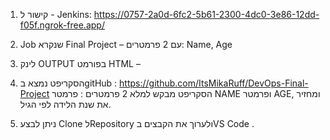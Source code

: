 
1.	קישור ל - Jenkins:
https://0757-2a0d-6fc2-5b61-2300-4dc0-3e86-12dd-f05f.ngrok-free.app/

3.	Job שנקרא Final Project – עם 2 פרמטרים: Name, Age 
4.	לינק OUTPUT בפורמט HTML – 
5.	הסקריפט נמצא בgitHub : https://github.com/ItsMikaRuff/DevOps-Final-Project
  	הסקריפט מבקש למלא 2 פרמטרים : פרמטר NAME ופרמטר AGE, ומחזיר את שנת הלידה לפי הגיל.
6.	ניתן לבצע Clone לRepository ולערוך את הקבצים בVS Code .
